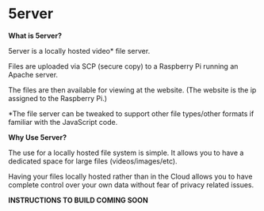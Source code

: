 # 5erver

**What is 5erver?**

5erver is a locally hosted video* file server.

Files are uploaded via SCP (secure copy) to a Raspberry Pi running an Apache server.

The files are then available for viewing at the website. (The website is the ip assigned to the Raspberry Pi.)

*The file server can be tweaked to support other file types/other formats if familiar with the JavaScript code.

**Why Use 5erver?**

The use for a locally hosted file system is simple. It allows you to have a dedicated space for large files (videos/images/etc). 

Having your files locally hosted rather than in the Cloud allows you to have complete control over your own data without fear of privacy related issues.

**INSTRUCTIONS TO BUILD COMING SOON**